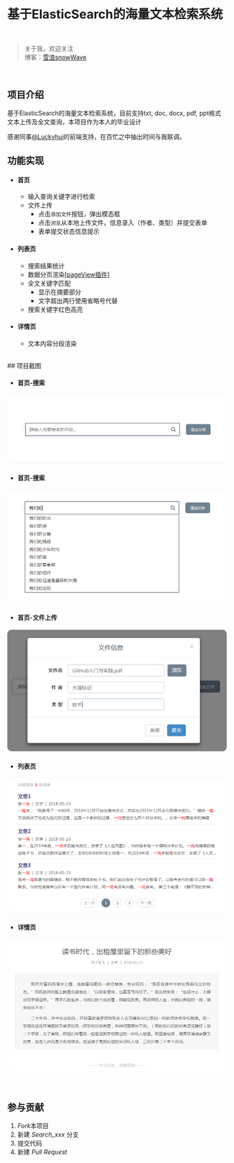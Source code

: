 # 基于ElasticSearch的海量文本检索系统

<br />

> 关于我，欢迎关注<br />
> 博客：[雪浪snowWave](http://www.cnblogs.com/team42/)

<br />

## 项目介绍

基于ElasticSearch的海量文本检索系统，目前支持txt, doc, docx, pdf, ppt格式文本上传及全文查询，本项目作为本人的毕业设计
<br />

感谢同事[@Luckyhui](https://github.com/wenhuiyang-luck)的前端支持，在百忙之中抽出时间与我联调。
<br />

## 功能实现

- #### 首页

  - 输入查询关键字进行检索
  - 文件上传
    - 点击`添加文件`按钮，弹出模态框
    - 点击`浏览`从本地上传文件，信息录入（作者、类型）并提交表单
    - 表单提交状态信息提示

- #### 列表页

  - 搜索结果统计
  - 数据分页渲染[[pageView插件](https://github.com/liuyunzhuge/blog/blob/master/form/src/js/app/pageView.js)]
  - 全文关键字匹配
    - 显示在摘要部分
    - 文字超出两行使用省略号代替
  - 搜索关键字红色高亮

- #### 详情页

  - 文本内容分段渲染

<br />
## 项目截图

- #### 首页-搜索

![首页-搜索](img/search.png)

- #### 首页-搜索

![首页-搜索预测](img/searchPredict.png)


- #### 首页-文件上传

![首页-上传](img/addFile.png)
- #### 列表页

![列表页](img/list.png)
- #### 详情页

![详情页](img/detail.png)


<br />

## 参与贡献

1. *Fork*本项目
2. 新建 *Search_xxx* 分支
3. 提交代码
4. 新建 *Pull Request*